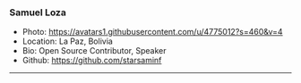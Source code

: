 ### Samuel Loza
- Photo: https://avatars1.githubusercontent.com/u/4775012?s=460&v=4
- Location: La Paz, Bolivia
- Bio: Open Source Contributor, Speaker
- Github: https://github.com/starsaminf
***
